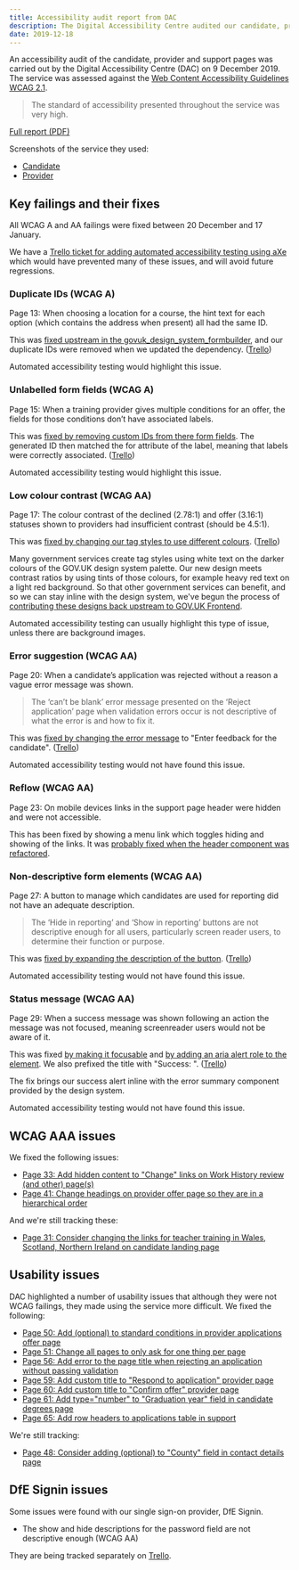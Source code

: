 ```yaml
---
title: Accessibility audit report from DAC
description: The Digital Accessibility Centre audited our candidate, provider and support pages.
date: 2019-12-18
---
```


An accessibility audit of the candidate, provider and support pages was carried out by the Digital Accessibility Centre (DAC) on 9 December 2019. The service was assessed against the [Web Content Accessibility Guidelines WCAG 2.1](https://www.w3.org/TR/WCAG21/).

> The standard of accessibility presented throughout the service was very high.

[Full report (PDF)](https://drive.google.com/file/d/1-cFyRAfUMLNVQRvGb0Bfrnv39CjbVkLj/view?usp=sharing)

Screenshots of the service they used:
* [Candidate](/apply-for-teacher-training/apply-launch)
* [Provider](/manage-teacher-training-applications/as-launched-26-nov-2019)

## Key failings and their fixes

All WCAG A and AA failings were fixed between 20 December and 17 January.

We have a [Trello ticket for adding automated accessibility testing using aXe](https://trello.com/c/qqNEqL11/834-spike-set-up-axe-or-other-accessibility-testing-tools) which would have prevented many of these issues, and will avoid future regressions.

### Duplicate IDs (WCAG A)

Page 13: When choosing a location for a course, the hint text for each option (which contains the address when present) all had the same ID.

This was [fixed upstream in the govuk_design_system_formbuilder](https://github.com/DFE-Digital/apply-for-postgraduate-teacher-training/pull/1055), and our duplicate IDs were removed when we updated the dependency. ([Trello](https://trello.com/c/LqbMmzbb/692-dac-page-13-fix-duplicate-ids-on-course-site-page))

Automated accessibility testing would highlight this issue.

### Unlabelled form fields (WCAG A)

Page 15: When a training provider gives multiple conditions for an offer, the fields for those conditions don’t have associated labels.

This was [fixed by removing custom IDs from there form fields](https://github.com/DFE-Digital/apply-for-postgraduate-teacher-training/pull/1015). The generated ID then matched the for attribute of the label, meaning that labels were correctly associated. ([Trello](https://trello.com/c/BWbCBEVj/693-dac-page-15-add-form-labels-to-provider-offer-page-conditions))

Automated accessibility testing would highlight this issue.

### Low colour contrast (WCAG AA)

Page 17: The colour contrast of the declined (2.78:1) and offer (3.16:1) statuses shown to providers had insufficient contrast (should be 4.5:1).

This was [fixed by changing our tag styles to use different colours](https://github.com/DFE-Digital/apply-for-postgraduate-teacher-training/pull/1011). ([Trello](https://trello.com/c/VjHpGzot/694-dac-page-17-fix-colour-contrast-of-declined-and-offer-status-on-applications-page))

Many government services create tag styles using white text on the darker colours of the GOV.UK design system palette. Our new design meets contrast ratios by using tints of those colours, for example heavy red text on a light red background. So that other government services can benefit, and so we can stay inline with the design system, we've begun the process of [contributing these designs back upstream to GOV.UK Frontend](https://github.com/alphagov/govuk-frontend/pull/1711).

Automated accessibility testing can usually highlight this type of issue, unless there are background images.

### Error suggestion (WCAG AA)

Page 20: When a candidate’s application was rejected without a reason a vague error message was shown.

> The ‘can’t be blank’ error message presented on the ‘Reject application’ page when validation errors occur is not descriptive of what the error is and how to fix it.

This was [fixed by changing the error message](https://github.com/DFE-Digital/apply-for-postgraduate-teacher-training/pull/1012) to "Enter feedback for the candidate". ([Trello](https://trello.com/c/7JcO0QxH/695-dac-page-20-add-error-text-for-blank-application-reject-reason))

Automated accessibility testing would not have found this issue.

### Reflow (WCAG AA)

Page 23: On mobile devices links in the support page header were hidden and were not accessible.

This has been fixed by showing a menu link which toggles hiding and showing of the links. It was [probably fixed when the header component was refactored](https://github.com/DFE-Digital/apply-for-postgraduate-teacher-training/pull/982).

### Non-descriptive form elements (WCAG AA)

Page 27: A button to manage which candidates are used for reporting did not have an adequate description.

> The ‘Hide in reporting’ and ‘Show in reporting’ buttons are not descriptive enough for all users, particularly screen reader users, to determine their function or purpose.

This was [fixed by expanding the description of the button](https://github.com/DFE-Digital/apply-for-postgraduate-teacher-training/pull/1025). ([Trello](https://trello.com/c/LIxkhgmi/696-dac-page-27-add-context-to-show-hide-in-reporting-button-in-support-application-page))

Automated accessibility testing would not have found this issue.

### Status message (WCAG AA)

Page 29: When a success message was shown following an action the message was not focused, meaning screenreader users would not be aware of it.

This was fixed [by making it focusable](https://github.com/DFE-Digital/apply-for-postgraduate-teacher-training/pull/963) and [by adding an aria alert role to the element](https://github.com/DFE-Digital/apply-for-postgraduate-teacher-training/pull/969). We also prefixed the title with "Success: ". ([Trello](https://trello.com/c/83AycElp/683-dac-fix-success-message-focus))

The fix brings our success alert inline with the error summary component provided by the design system.

Automated accessibility testing would not have found this issue.

## WCAG AAA issues

We fixed the following issues:

* [Page 33: Add hidden content to "Change" links on Work History review (and other) page(s)](https://trello.com/c/XsqlA0hu/698-dac-page-33-add-hidden-content-to-change-links-on-work-history-review-and-other-pages)
* [Page 41: Change headings on provider offer page so they are in a hierarchical order](https://trello.com/c/n0wiBbfB/699-dac-page-41-change-headings-on-provider-offer-page-so-they-are-in-a-hierarchical-order)

And we're still tracking these:

* [Page 31: Consider changing the links for teacher training in Wales, Scotland, Northern Ireland on candidate landing page](https://trello.com/c/BC5ZqfXT/697-dac-page-31-consider-changing-the-links-for-teacher-training-in-wales-scotland-northern-ireland-on-candidate-landing-page)

## Usability issues

DAC highlighted a number of usability issues that although they were not WCAG failings, they made using the service more difficult. We fixed the following:

* [Page 50: Add (optional) to standard conditions in provider applications offer page](https://trello.com/c/hW5m9EFg/702-dac-page-50-add-optional-to-standard-conditions-in-provider-applications-offer-page)
* [Page 51: Change all pages to only ask for one thing per page](https://trello.com/c/QJVmXusT/703-dac-page-51-change-all-pages-to-only-ask-for-one-thing-per-page)
* [Page 56: Add error to the page title when rejecting an application without passing validation](https://trello.com/c/RK2v971U/704-dac-page-56-add-error-to-the-page-title-when-rejecting-an-application-without-passing-validation)
* [Page 59: Add custom title to "Respond to application" provider page](https://trello.com/c/ARnK0YPP/706-dac-page-59-add-custom-title-to-respond-to-application-provider-page)
* [Page 60: Add custom title to "Confirm offer" provider page](https://trello.com/c/Q7H4sXsR/707-dac-page-60-add-custom-title-to-confirm-offer-provider-page)
* [Page 61: Add type="number" to "Graduation year" field in candidate degrees page](https://trello.com/c/QKnJCS65/708-dac-page-61-add-typenumber-to-graduation-year-field-in-candidate-degrees-page)
* [Page 65: Add row headers to applications table in support](https://trello.com/c/8XjODzUS/709-dac-page-65-add-row-headers-to-applications-table-in-support)

We're still tracking:

* [Page 48: Consider adding (optional) to "County" field in contact details page](https://trello.com/c/eh1oT3xn/701-dac-page-48-consider-adding-optional-to-county-field-in-contact-details-page)

## DfE Signin issues

Some issues were found with our single sign-on provider, DfE Signin.

* The show and hide descriptions for the password field are not descriptive enough (WCAG AA)

They are being tracked separately on [Trello](https://trello.com/c/VBcOaa8Y/710-dac-dfe-signin-issues-pages-25-54-63).
